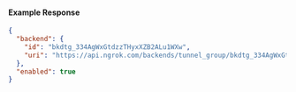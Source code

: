 <!-- Code generated for API Clients. DO NOT EDIT. -->

#### Example Response

```json
{
  "backend": {
    "id": "bkdtg_334AgWxGtdzzTHyxXZB2ALu1WXw",
    "uri": "https://api.ngrok.com/backends/tunnel_group/bkdtg_334AgWxGtdzzTHyxXZB2ALu1WXw"
  },
  "enabled": true
}
```
